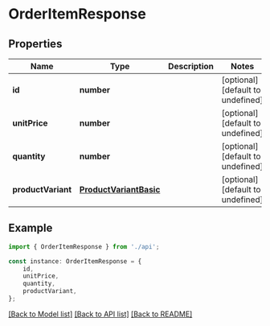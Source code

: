 # OrderItemResponse


## Properties

Name | Type | Description | Notes
------------ | ------------- | ------------- | -------------
**id** | **number** |  | [optional] [default to undefined]
**unitPrice** | **number** |  | [optional] [default to undefined]
**quantity** | **number** |  | [optional] [default to undefined]
**productVariant** | [**ProductVariantBasic**](ProductVariantBasic.md) |  | [optional] [default to undefined]

## Example

```typescript
import { OrderItemResponse } from './api';

const instance: OrderItemResponse = {
    id,
    unitPrice,
    quantity,
    productVariant,
};
```

[[Back to Model list]](../README.md#documentation-for-models) [[Back to API list]](../README.md#documentation-for-api-endpoints) [[Back to README]](../README.md)
